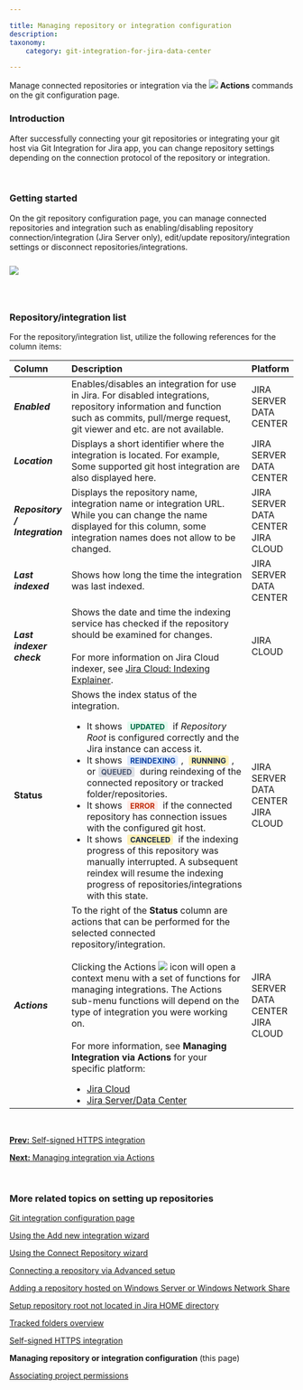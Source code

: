 ```yaml
---

title: Managing repository or integration configuration
description:
taxonomy:
    category: git-integration-for-jira-data-center

---
```


Manage connected repositories or integration via the ![](/wp-content/uploads/actions-icon.png) **Actions** commands on the git configuration page.

### Introduction

After successfully connecting your git repositories or integrating your git host via Git Integration for Jira app, you can change repository settings depending on the connection protocol of the repository or integration.

&nbsp;

### Getting started

On the git repository configuration page, you can manage connected repositories and integration such as enabling/disabling repository connection/integration (Jira Server only), edit/update repository/integration settings or disconnect repositories/integrations.

<img src='/wp-content/uploads/gij-manage-repositories-list-server.png' style='display:block;margin:25px auto;max-width:100%' />

&nbsp;

### Repository/integration list

For the repository/integration list, utilize the following references for the column items:

<table>
    <thead style='text-align:left;'>
        <tr>
            <th style="width:16%">Column</th>
            <th>Description</th>
            <th style="width:16%">Platform</th>
        </tr>
    </thead>
    <tbody style='text-align:left;'>
        <tr>
            <td><b><i>Enabled</i></b></td>
            <td>Enables/disables an integration for use in Jira. For disabled integrations, repository information and function such as commits, pull/merge request, git viewer and etc. are not available.</td>
            <td>JIRA SERVER<br>DATA CENTER</td>
        </tr>
        <tr>
            <td><b><i>Location</i></b></td>
            <td>
                Displays a short identifier where the integration is located. For example, Some supported git host integration are also displayed here.
            </td>
            <td>JIRA SERVER<br>DATA CENTER</td></td>
        </tr>
        <tr>
            <td><b><i>Repository / Integration</i></b></td>
            <td>
                Displays the repository name, integration name or integration URL.<br>
                <div class="bbb-callout bbb--info" style='margin-bottom:0px !important'>
                    <div class="irow">
                        <div class="ilogobox">
                            <span class="logoimg"></span>
                        </div>
                        <div class="imsgbox">
                            While you can change the name displayed for this column, some integration names does not allow to be changed.
                        </div>
                    </div>
                </div>
            </td>
            <td>JIRA SERVER<br>DATA CENTER<br>JIRA CLOUD</td>
        </tr>
        <tr>
            <td><b><i>Last indexed</i></b></td>
            <td>Shows how long the time the integration was last indexed.</td>
            <td>JIRA SERVER<br>DATA CENTER</td>
        </tr>
        <tr>
            <td><b><i>Last indexer check</i></b></td>
            <td>
                Shows the date and time the indexing service has checked if the repository should be examined for changes.<br><br>For more information on Jira Cloud indexer, see <a href="/git-integration-for-jira-cloud/jira-cloud-indexing-explainer-gij-cloud">Jira Cloud: Indexing Explainer</a>.
            </td>
            <td>JIRA CLOUD</td>
        </tr>
        <tr>
            <td><b>Status</b></td>
            <td>
                Shows the index status of the integration.<br>
                <ul style='margin-bottom:0px;'>
                    <li>
                        It shows <b style='background-color:#E2FCEF; padding:1px 5px; color:#006745; border-radius:3px; margin: 0 5px; font-size: small;'>UPDATED</b> if <i>Repository Root</i> is configured correctly and the Jira instance can access it.
                    </li>
                    <li>
                        It shows <b style='background-color:#DEEAFE; padding:1px 5px; color:#0C42A3; border-radius:3px; margin: 0 5px; font-size: small;'>REINDEXING</b>, <b style='background-color:#FFF1B6; padding:1px 5px; color:#172A4C; border-radius:3px; margin: 0 5px; font-size: small;'>RUNNING</b>, or<b style='background-color:#DEE0E5; padding:1px 5px; color:#44516C; border-radius:3px; margin: 0 5px; font-size: small;'>QUEUED</b> during reindexing of the connected repository or tracked folder/repositories.
                    </li>
                    <li>
                        It shows <b style='background-color:#FFEBE6; padding:1px 5px; color:#C02909; border-radius:3px; margin: 0 5px; font-size: small;'>ERROR</b> if the connected repository has connection issues with the configured git host.
                    </li>
                    <li>
                        It shows <b style='background-color:#FFF1B6; padding:1px 5px; color:#172A4C; border-radius:3px; margin: 0 5px; font-size: small;'>CANCELED</b> if the indexing progress of this repository was manually interrupted. A subsequent reindex will resume the indexing progress of repositories/integrations with this state.
                    </li>
                </ul>
            </td>
            <td>JIRA SERVER<br>DATA CENTER<br>JIRA CLOUD</td>
        </tr>
        <tr>
            <td><b><i>Actions</i></b></td>
            <td>
                To the right of the <b>Status</b> column are actions that can be performed for the selected connected repository/integration.<br><br>Clicking the Actions <img src='/wp-content/uploads/actions-icon.png' /> icon will open a context menu with a set of functions for managing integrations. The Actions sub-menu functions will depend on the type of integration you were working on.<br><br>For more information, see <b>Managing Integration via Actions</b> for your specific platform:<br>
                <ul style='margin-bottom:0px;'>
                    <li><a href='/git-integration-for-jira-cloud/managing-integrations-via-actions-jira-cloud-gij-cloud'>Jira Cloud</li>
                    <li><a href=''>Jira Server/Data Center</li>
                </ul>
            </td>
            <td>JIRA SERVER<br>DATA CENTER<br>JIRA CLOUD</td>
        </tr>
    </tbody>
</table>

&nbsp;

[**Prev:** Self-signed HTTPS integration](/git-integration-for-jira-data-center/self-signed-https-integration-gij-self-managed)

[**Next:** Managing integration via Actions](/git-integration-for-jira-data-center/managing-integration-via-actions-gij-self-managed)

&nbsp;

### More related topics on setting up repositories

[Git integration configuration page](/git-integration-for-jira-data-center/git-integration-configuration-page-gij-self-managed)

[Using the Add new integration wizard](/git-integration-for-jira-data-center/using-the-add-new-integration-wizard-gij-self-managed)

[Using the Connect Repository wizard](/git-integration-for-jira-data-center/using-the-connect-repository-wizard-gij-self-managed)

[Connecting a repository via Advanced setup](/git-integration-for-jira-data-center/connecting-a-repository-via-advanced-setup-gij-self-managed)

[Adding a repository hosted on Windows Server or Windows Network Share](/git-integration-for-jira-data-center/adding-a-repository-hosted-on-windows-server-or-windows-network-share-gij-self-managed)

[Setup repository root not located in Jira HOME directory](/git-integration-for-jira-data-center/setup-repository-root-not-located-in-jira-home-directory-gij-self-managed)

[Tracked folders overview](/git-integration-for-jira-data-center/tracked-folders-overview-gij-self-managed)

[Self-signed HTTPS integration](/git-integration-for-jira-data-center/self-signed-https-integration-gij-self-managed)

**Managing repository or integration configuration** (this page)

[Associating project permissions](/git-integration-for-jira-data-center/associating-project-permissions-gij-self-managed)


